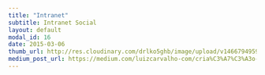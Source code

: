 ```yaml
---
title: "Intranet"
subtitle: Intranet Social
layout: default
modal_id: 16
date: 2015-03-06
thumb_url: http://res.cloudinary.com/drlko5ghb/image/upload/v1466794959/sx2zuwbtkqlrzowbw6l3.webp
medium_post_url: https://medium.com/luizcarvalho-com/cria%C3%A7%C3%A3o-da-intranet-da-defensoria-p%C3%BAblica-do-estado-do-tocantins-ea7a4d44fe3c
---
```


